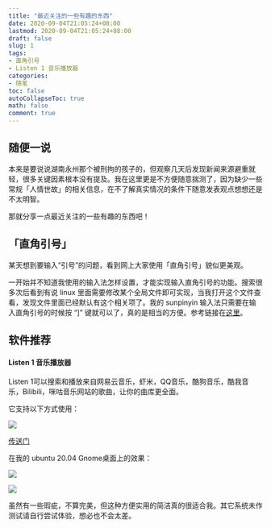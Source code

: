 ```yaml
---
title: "最近关注的一些有趣的东西"
date: 2020-09-04T21:05:24+08:00
lastmod: 2020-09-04T21:05:24+08:00
draft: false
slug: 1
tags:
- 直角引号
- Listen 1 音乐播放器
categories:
- 随笔
toc: false
autoCollapseToc: true
math: false
comment: true
---
```


## 随便一说

本来是要说说湖南永州那个被刑拘的孩子的，但观察几天后发现新闻来源避重就轻，很多关键因素根本没有提及。我在这里更是不方便随意揣测了，因为缺少一些常规「人情世故」的相关信息，在不了解真实情况的条件下随意发表观点想想还是不太明智。



那就分享一点最近关注的一些有趣的东西吧！

## 「直角引号」

某天想到要输入“引号”的问题，看到网上大家使用「直角引号」貌似更美观。

一开始并不知道我使用的输入法怎样设置，才能实现输入直角引号的功能。搜索很多次后看到有说 linux 里面需要修改某个全局文件即可实现，当我打开这个文件查看，发现文件里面已经默认有这个相关项了。我的 sunpinyin 输入法只需要在输入直角引号的时候按 “]” 键就可以了，真的是相当的方便。参考链接在[这里](https://www.xianmin.org/post/linux-fcitx-punc/)。



## 软件推荐

#### Listen 1 音乐播放器

Listen 1可以搜索和播放来自网易云音乐，虾米，QQ音乐，酷狗音乐，酷我音乐，Bilibili，咪咕音乐网站的歌曲，让你的曲库更全面。

它支持以下方式使用：

![](https://img.dtz9.com/imgs/2020/08/f3112eadc721e93f.png)

[传送门](https://listen1.github.io/listen1/)

在我的 ubuntu 20.04 Gnome桌面上的效果：

![](https://img.dtz9.com/imgs/2020/08/c722cb7ea3cfd131.png)





![](https://img.dtz9.com/imgs/2020/08/58c00d60cbeb0198.png)



虽然有一些瑕疵，不算完美，但这种方便实用的简洁真的很适合我。其它系统未作测试请自行尝试体验，想必也不会太差。